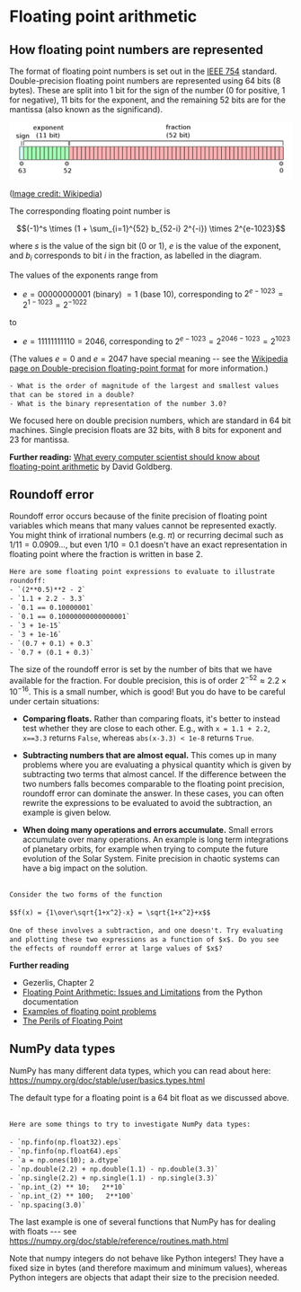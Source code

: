 # Floating point arithmetic

## How floating point numbers are represented

The format of floating point numbers is set out in the [IEEE 754](https://en.wikipedia.org/wiki/IEEE_754) standard. Double-precision floating point numbers are represented using 64 bits (8 bytes). These are split into 1 bit for the sign of the number (0 for positive, 1 for negative), 11 bits for the exponent, and the remaining 52 bits are for the mantissa (also known as the significand).

![Illustration of bit formatting for a double precision float](IEEE_754_Double_Floating_Point_Format.png)

([Image credit: Wikipedia](https://en.wikipedia.org/wiki/Double-precision_floating-point_format))

The corresponding floating point number is 

$$(-1)^s \times (1 + \sum_{i=1}^{52} b_{52-i} 2^{-i}) \times 2^{e-1023}$$

where $s$ is the value of the sign bit (0 or 1), $e$ is the value of the exponent, and $b_i$ corresponds to bit $i$ in the fraction, as labelled in the diagram.

The values of the exponents range from 
- $e=00000000001$ (binary) $=1$ (base 10), corresponding to $2^{e-1023}=2^{1-1023}=2^{-1022}$

to

- $e=11111111110=2046$, corresponding to $2^{e-1023}=2^{2046-1023}=2^{1023}$

(The values $e=0$ and $e=2047$ have special meaning -- see the [Wikipedia page on Double-precision floating-point format](https://en.wikipedia.org/wiki/Double-precision_floating-point_format) for more information.)


```{admonition} Questions
- What is the order of magnitude of the largest and smallest values that can be stored in a double?
- What is the binary representation of the number 3.0?
```


We focused here on double precision numbers, which are standard in 64 bit machines. Single precision floats are 32 bits, with 8 bits for exponent and 23 for mantissa.

**Further reading:** [What every computer scientist should know about floating-point arithmetic](https://dl.acm.org/doi/10.1145/103162.103163) by David Goldberg.

 
## Roundoff error

Roundoff error occurs because of the finite precision of floating point variables which means that many values cannot be represented exactly. You might think of irrational numbers (e.g. $\pi$) or recurring decimal such as $1/11=0.0909\dots$, but even $1/10=0.1$ doesn't have an exact representation in floating point where the fraction is written in base 2.

```{admonition} Exercise
Here are some floating point expressions to evaluate to illustrate roundoff:
- `(2**0.5)**2 - 2`
- `1.1 + 2.2 - 3.3`
- `0.1 == 0.10000001`
- `0.1 == 0.10000000000000001`
- `3 + 1e-15`
- `3 + 1e-16`
- `(0.7 + 0.1) + 0.3`
- `0.7 + (0.1 + 0.3)`
```

The size of the roundoff error is set by the number of bits that we have available for the fraction. For double precision, this is of order $2^{-52}\approx 2.2\times 10^{-16}$. This is a small number, which is good! But you do have to be careful under certain situations:

- **Comparing floats.** Rather than comparing floats, it's better to instead test whether they are close to each other. E.g., with `x = 1.1 + 2.2`, `x==3.3` returns `False`, whereas `abs(x-3.3) < 1e-8`  returns `True`.

- **Subtracting numbers that are almost equal.** This comes up in many problems where you are evaluating a physical quantity which is given by subtracting two terms that almost cancel. If the difference between the two numbers falls becomes comparable to the floating point precision, roundoff error can dominate the answer. In these cases, you can often rewrite the expressions to be evaluated to avoid the subtraction, an example is given below.

- **When doing many operations and errors accumulate.** Small errors accumulate over many operations. An example is long term integrations of planetary orbits, for example when trying to compute the future evolution of the Solar System. Finite precision in chaotic systems can have a big impact on the solution.

```{admonition} Exercise

Consider the two forms of the function

$$f(x) = {1\over\sqrt{1+x^2}-x} = \sqrt{1+x^2}+x$$

One of these involves a subtraction, and one doesn't. Try evaluating and plotting these two expressions as a function of $x$. Do you see the effects of roundoff error at large values of $x$?

```

**Further reading**

- Gezerlis, Chapter 2
- [Floating Point Arithmetic: Issues and Limitations](https://docs.python.org/3/tutorial/floatingpoint.html) from the Python documentation
- [Examples of floating point problems](https://jvns.ca/blog/2023/01/13/examples-of-floating-point-problems/)
- [The Perils of Floating Point](http://www.indowsway.com/floatingpoint.htm)


## NumPy data types

NumPy has many different data types, which you can read about here:
https://numpy.org/doc/stable/user/basics.types.html

The default type for a floating point is a 64 bit float as we discussed above.

```{admonition} Exercises

Here are some things to try to investigate NumPy data types:

- `np.finfo(np.float32).eps`
- `np.finfo(np.float64).eps`
- `a = np.ones(10); a.dtype`
- `np.double(2.2) + np.double(1.1) - np.double(3.3)`
- `np.single(2.2) + np.single(1.1) - np.single(3.3)`
- `np.int_(2) ** 10;   2**10`
- `np.int_(2) ** 100;   2**100`
- `np.spacing(3.0)`
```

The last example is one of several functions that NumPy has for dealing with floats --- see https://numpy.org/doc/stable/reference/routines.math.html

Note that numpy integers do not behave like Python integers! They have a fixed size in bytes (and therefore maximum and minimum values), whereas Python integers are objects that adapt their size to the precision needed.








